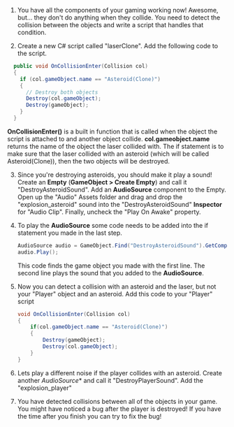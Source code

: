 1. You have all the components of your gaming working now! Awesome, but... they don't do anything when they collide. You need to detect the collision between the objects and write a script that handles that condition.

2. Create a new C# script called "laserClone". Add the following code to the script.

  ```csharp
    public void OnCollisionEnter(Collision col)
    {
      if (col.gameObject.name == "Asteroid(Clone)")
      {
        // Destroy both objects
        Destroy(col.gameObject);
        Destroy(gameObject);
      }
    }
  ```
  
  **OnCollisionEnter()** is a built in function that is called when the object the script is attached to and another object collide. **col.gameobject.name** returns the name of the object the laser collided with. The if statement is to make sure that the laser collided with an asteroid (which will be called Asteroid(Clone)), then the two objects will be destroyed. 
  
3. Since you're destroying asteroids, you should make it play a sound! Create an **Empty** (**GameObject > Create Empty**) and call it "DestroyAsteroidSound". Add an **AudioSource** component to the Empty. Open up the "Audio" Assets folder and drag and drop the "explosion_asteroid" sound into the "DestroyAsteroidSound" **Inspector** for "Audio Clip". Finally, uncheck the "Play On Awake" property. 

4. To play the **AudioSource** some code needs to be added into the if statement you made in the last step.

    ```csharp
    AudioSource audio = GameObject.Find("DestroyAsteroidSound").GetComponent<AudioSource>();
    audio.Play();
    ```
    
    This code finds the game object you made with the first line. The second line plays the sound that you added to the **AudioSource**.
    
5. Now you can detect a collision with an asteroid and the laser, but not your "Player" object and an asteroid. Add this code to your "Player" script

    ```csharp
    void OnCollisionEnter(Collision col)
    {
        if(col.gameObject.name == "Asteroid(Clone)")
        {
            Destroy(gameObject);
            Destroy(col.gameObject);
        }
    }
    ```
    
6. Lets play a different noise if the player collides with an asteroid. Create another *AudioSource** and call it "DestroyPlayerSound". Add the "explosion_player"  
   
7. You have detected collisions between all of the objects in your game. You might have noticed a bug after the player is destroyed! If you have the time after you finish you can try to fix the bug!

    